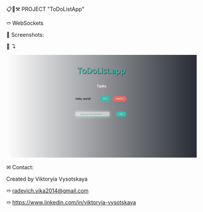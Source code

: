 📋📌⚒️ PROJECT "ToDoListApp"

➱ WebSockets

👀 Screenshots:

📸 ↴︎

![Alt Text](./client/public/images/screenshots/1.%20ToDoListApp.png)


✉ Contact:

Created by Viktoryia Vysotskaya

➱ radevich.vika2014@gmail.com

➱ https://www.linkedin.com/in/viktoryia-vysotskaya
